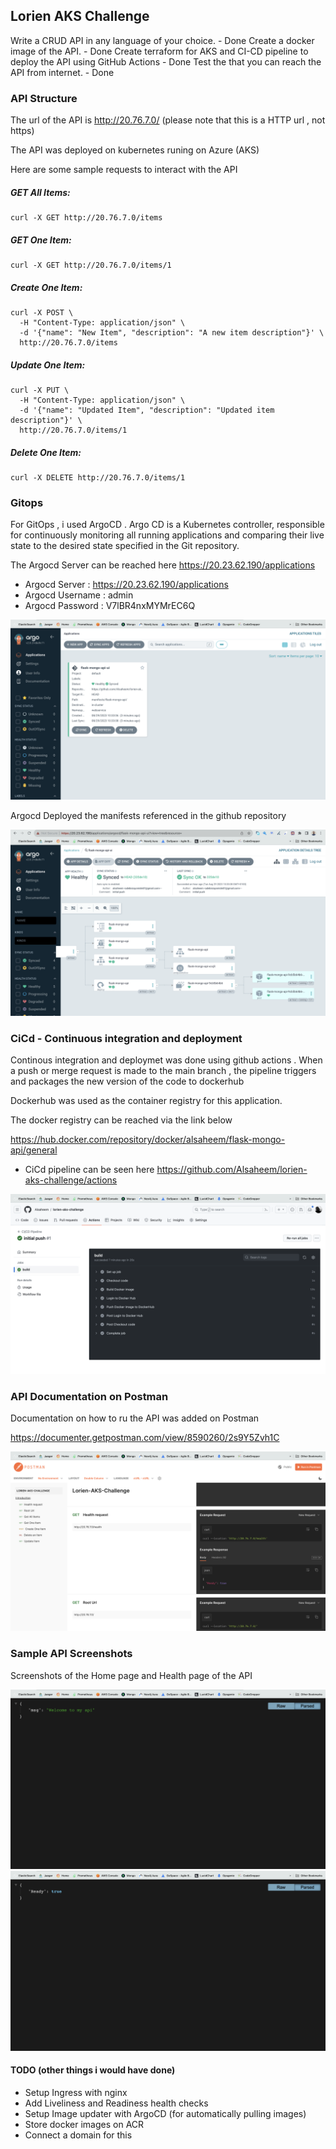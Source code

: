 ## Lorien AKS Challenge

Write a CRUD API in any language of your choice.  - Done
Create a docker image of the API. - Done
Create terraform for AKS and CI-CD pipeline to deploy the API using GitHub Actions - Done
Test the that you can reach the API from internet. - Done

### API Structure
The url of the API is http://20.76.7.0/ (please note that this is a HTTP url , not https)

The API was deployed on kubernetes runing on Azure (AKS)

Here are some sample requests to interact with the API

##### GET All Items:
```
curl -X GET http://20.76.7.0/items
```

##### GET One Item:
```
curl -X GET http://20.76.7.0/items/1
```

##### Create One Item:
```
curl -X POST \
  -H "Content-Type: application/json" \
  -d '{"name": "New Item", "description": "A new item description"}' \
  http://20.76.7.0/items
```

##### Update One Item:
```
curl -X PUT \
  -H "Content-Type: application/json" \
  -d '{"name": "Updated Item", "description": "Updated item description"}' \
  http://20.76.7.0/items/1
```

##### Delete One Item:
```
curl -X DELETE http://20.76.7.0/items/1
```
### Gitops
For GitOps , i used ArgoCD . 
Argo CD is a Kubernetes controller, responsible for continuously monitoring all running applications and comparing their live state to the desired state specified in the Git repository.

The Argocd Server  can be reached here https://20.23.62.190/applications

- Argocd Server : https://20.23.62.190/applications
- Argocd Username : admin
- Argocd Password : V7lBR4nxMYMrEC6Q

![Screenshot](screenshots/argocd.png)

Argocd Deployed the manifests referenced in the github repository

![Screenshot](screenshots/argocd2.png)

### CiCd - Continuous integration and deployment

Continous integration and deploymet was done using github actions . When a push or merge request is made to the main branch , the pipeline triggers and packages the new version of the code to dockerhub

Dockerhub was used as the container registry for this application.

The docker registry can be reached via the link below 

https://hub.docker.com/repository/docker/alsaheem/flask-mongo-api/general


- CiCd pipeline can be seen here https://github.com/Alsaheem/lorien-aks-challenge/actions

![Screenshot](screenshots/cicd.png)

### API Documentation on Postman
Documentation on how to ru the API was added on Postman

https://documenter.getpostman.com/view/8590260/2s9Y5Zvh1C

![Screenshot](screenshots/postman.png)


### Sample API Screenshots
Screenshots of the Home page and Health page of the API

![Screenshot](screenshots/api-home.png)
![Screenshot](screenshots/api-health.png)

#### TODO (other things i would have done)
- Setup Ingress with nginx
- Add Liveliness and Readiness health checks
- Setup Image updater with ArgoCD (for automatically pulling images)
- Store docker images on ACR
- Connect a domain for this
